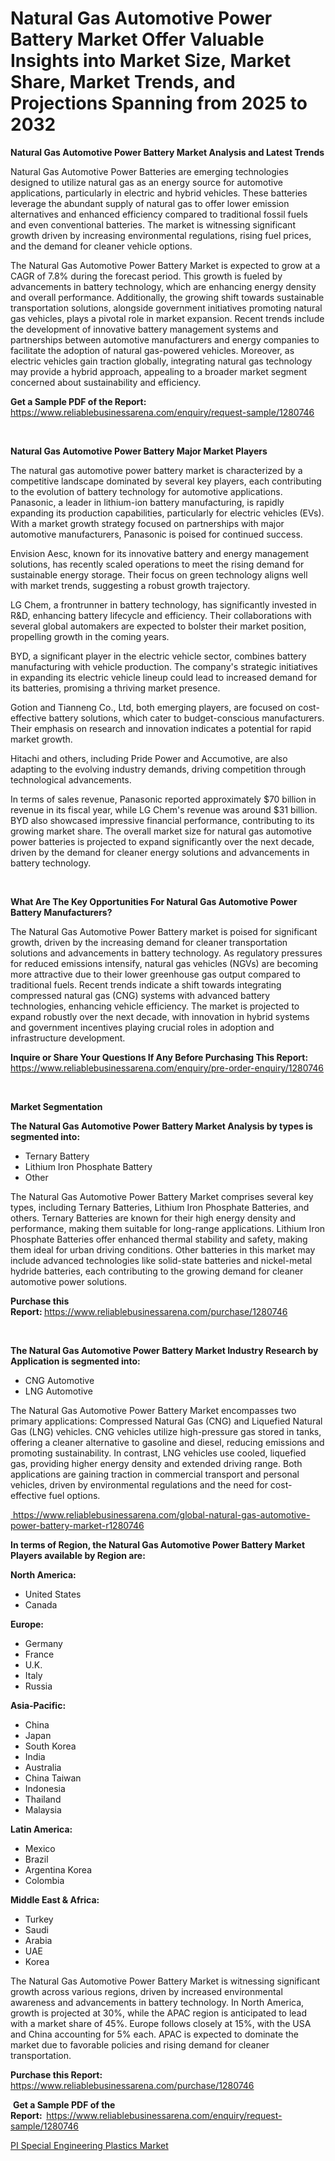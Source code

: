<p><h1>Natural Gas Automotive Power Battery Market Offer Valuable Insights into Market Size, Market Share, Market Trends, and Projections Spanning from 2025 to 2032</h1></p><p><strong>Natural Gas Automotive Power Battery Market Analysis and Latest Trends</strong></p>
<p><p>Natural Gas Automotive Power Batteries are emerging technologies designed to utilize natural gas as an energy source for automotive applications, particularly in electric and hybrid vehicles. These batteries leverage the abundant supply of natural gas to offer lower emission alternatives and enhanced efficiency compared to traditional fossil fuels and even conventional batteries. The market is witnessing significant growth driven by increasing environmental regulations, rising fuel prices, and the demand for cleaner vehicle options.</p><p>The Natural Gas Automotive Power Battery Market is expected to grow at a CAGR of 7.8% during the forecast period. This growth is fueled by advancements in battery technology, which are enhancing energy density and overall performance. Additionally, the growing shift towards sustainable transportation solutions, alongside government initiatives promoting natural gas vehicles, plays a pivotal role in market expansion. Recent trends include the development of innovative battery management systems and partnerships between automotive manufacturers and energy companies to facilitate the adoption of natural gas-powered vehicles. Moreover, as electric vehicles gain traction globally, integrating natural gas technology may provide a hybrid approach, appealing to a broader market segment concerned about sustainability and efficiency.</p></p>
<p><strong>Get a Sample PDF of the Report:&nbsp;</strong> <a href="https://www.reliablebusinessarena.com/enquiry/request-sample/1280746?utm_campaign=3222&utm_medium=2&utm_source=Github&utm_content=ia&utm_term=24032025&utm_id=natural-gas-automotive-power-battery">https://www.reliablebusinessarena.com/enquiry/request-sample/1280746</a></p>
<p>&nbsp;</p>
<p><strong>Natural Gas Automotive Power Battery Major Market Players</strong></p>
<p><p>The natural gas automotive power battery market is characterized by a competitive landscape dominated by several key players, each contributing to the evolution of battery technology for automotive applications. Panasonic, a leader in lithium-ion battery manufacturing, is rapidly expanding its production capabilities, particularly for electric vehicles (EVs). With a market growth strategy focused on partnerships with major automotive manufacturers, Panasonic is poised for continued success.</p><p>Envision Aesc, known for its innovative battery and energy management solutions, has recently scaled operations to meet the rising demand for sustainable energy storage. Their focus on green technology aligns well with market trends, suggesting a robust growth trajectory.</p><p>LG Chem, a frontrunner in battery technology, has significantly invested in R&D, enhancing battery lifecycle and efficiency. Their collaborations with several global automakers are expected to bolster their market position, propelling growth in the coming years.</p><p>BYD, a significant player in the electric vehicle sector, combines battery manufacturing with vehicle production. The company's strategic initiatives in expanding its electric vehicle lineup could lead to increased demand for its batteries, promising a thriving market presence.</p><p>Gotion and Tianneng Co., Ltd, both emerging players, are focused on cost-effective battery solutions, which cater to budget-conscious manufacturers. Their emphasis on research and innovation indicates a potential for rapid market growth.</p><p>Hitachi and others, including Pride Power and Accumotive, are also adapting to the evolving industry demands, driving competition through technological advancements.</p><p>In terms of sales revenue, Panasonic reported approximately $70 billion in revenue in its fiscal year, while LG Chem's revenue was around $31 billion. BYD also showcased impressive financial performance, contributing to its growing market share. The overall market size for natural gas automotive power batteries is projected to expand significantly over the next decade, driven by the demand for cleaner energy solutions and advancements in battery technology.</p></p>
<p>&nbsp;</p>
<p><strong>What Are The Key Opportunities For Natural Gas Automotive Power Battery Manufacturers?</strong></p>
<p><p>The Natural Gas Automotive Power Battery market is poised for significant growth, driven by the increasing demand for cleaner transportation solutions and advancements in battery technology. As regulatory pressures for reduced emissions intensify, natural gas vehicles (NGVs) are becoming more attractive due to their lower greenhouse gas output compared to traditional fuels. Recent trends indicate a shift towards integrating compressed natural gas (CNG) systems with advanced battery technologies, enhancing vehicle efficiency. The market is projected to expand robustly over the next decade, with innovation in hybrid systems and government incentives playing crucial roles in adoption and infrastructure development.</p></p>
<p><strong>Inquire or Share Your Questions If Any Before Purchasing This Report:</strong> <a href="https://www.reliablebusinessarena.com/enquiry/pre-order-enquiry/1280746?utm_campaign=3222&utm_medium=2&utm_source=Github&utm_content=ia&utm_term=24032025&utm_id=natural-gas-automotive-power-battery">https://www.reliablebusinessarena.com/enquiry/pre-order-enquiry/1280746</a></p>
<p>&nbsp;</p>
<p><strong>Market Segmentation</strong></p>
<p><strong>The Natural Gas Automotive Power Battery Market Analysis by types is segmented into:</strong></p>
<p><ul><li>Ternary Battery</li><li>Lithium Iron Phosphate Battery</li><li>Other</li></ul></p>
<p><p>The Natural Gas Automotive Power Battery Market comprises several key types, including Ternary Batteries, Lithium Iron Phosphate Batteries, and others. Ternary Batteries are known for their high energy density and performance, making them suitable for long-range applications. Lithium Iron Phosphate Batteries offer enhanced thermal stability and safety, making them ideal for urban driving conditions. Other batteries in this market may include advanced technologies like solid-state batteries and nickel-metal hydride batteries, each contributing to the growing demand for cleaner automotive power solutions.</p></p>
<p><strong>Purchase this Report:&nbsp;</strong><a href="https://www.reliablebusinessarena.com/purchase/1280746?utm_campaign=3222&utm_medium=2&utm_source=Github&utm_content=ia&utm_term=24032025&utm_id=natural-gas-automotive-power-battery">https://www.reliablebusinessarena.com/purchase/1280746</a></p>
<p>&nbsp;</p>
<p><strong>The Natural Gas Automotive Power Battery Market Industry Research by Application is segmented into:</strong></p>
<p><ul><li>CNG Automotive</li><li>LNG Automotive</li></ul></p>
<p><p>The Natural Gas Automotive Power Battery Market encompasses two primary applications: Compressed Natural Gas (CNG) and Liquefied Natural Gas (LNG) vehicles. CNG vehicles utilize high-pressure gas stored in tanks, offering a cleaner alternative to gasoline and diesel, reducing emissions and promoting sustainability. In contrast, LNG vehicles use cooled, liquefied gas, providing higher energy density and extended driving range. Both applications are gaining traction in commercial transport and personal vehicles, driven by environmental regulations and the need for cost-effective fuel options.</p></p>
<p><a href="https://www.reliablebusinessarena.com/global-natural-gas-automotive-power-battery-market-r1280746?utm_campaign=3222&utm_medium=2&utm_source=Github&utm_content=ia&utm_term=24032025&utm_id=natural-gas-automotive-power-battery">&nbsp;https://www.reliablebusinessarena.com/global-natural-gas-automotive-power-battery-market-r1280746</a></p>
<p><strong>In terms of Region, the Natural Gas Automotive Power Battery Market Players available by Region are:</strong></p>
<p>
    <p> <strong> North America: </strong>
        <ul>
            <li>United States</li>
            <li>Canada</li>
        </ul>
        </p> 
    <p> <strong> Europe: </strong>
        <ul>
            <li>Germany</li>
            <li>France</li>
            <li>U.K.</li>
            <li>Italy</li>
            <li>Russia</li>
        </ul>
        </p> 
    <p> <strong> Asia-Pacific: </strong>
        <ul>
            <li>China</li>
            <li>Japan</li>
            <li>South Korea</li>
            <li>India</li>
            <li>Australia</li>
            <li>China Taiwan</li>
            <li>Indonesia</li>
            <li>Thailand</li>
            <li>Malaysia</li>
        </ul>
        </p> 
    <p> <strong> Latin America: </strong>
        <ul>
            <li>Mexico</li>
            <li>Brazil</li>
            <li>Argentina Korea</li>
            <li>Colombia</li>
        </ul>
        </p> 
    <p> <strong> Middle East & Africa: </strong>
        <ul>
            <li>Turkey</li>
            <li>Saudi</li>
            <li>Arabia</li>
            <li>UAE</li>
            <li>Korea</li>
        </ul>
    </p>
    </p>
<p><p>The Natural Gas Automotive Power Battery Market is witnessing significant growth across various regions, driven by increased environmental awareness and advancements in battery technology. In North America, growth is projected at 30%, while the APAC region is anticipated to lead with a market share of 45%. Europe follows closely at 15%, with the USA and China accounting for 5% each. APAC is expected to dominate the market due to favorable policies and rising demand for cleaner transportation.</p></p>
<p><strong>Purchase this Report: </strong><a href="https://www.reliablebusinessarena.com/purchase/1280746?utm_campaign=3222&utm_medium=2&utm_source=Github&utm_content=ia&utm_term=24032025&utm_id=natural-gas-automotive-power-battery">https://www.reliablebusinessarena.com/purchase/1280746</a></p>
<p>&nbsp;<strong>Get a Sample PDF of the Report:&nbsp;&nbsp;</strong><a href="https://www.reliablebusinessarena.com/enquiry/request-sample/1280746?utm_campaign=3222&utm_medium=2&utm_source=Github&utm_content=ia&utm_term=24032025&utm_id=natural-gas-automotive-power-battery">https://www.reliablebusinessarena.com/enquiry/request-sample/1280746</a></p>
<p><strong></strong></p>
<p><p><a href="https://github.com/sderolza/Market-Research-Report-List-1/blob/main/pi-special-engineering-plastics-market.md?utm_campaign=3222&utm_medium=2&utm_source=Github&utm_content=ia&utm_term=24032025&utm_id=natural-gas-automotive-power-battery">PI Special Engineering Plastics Market</a></p></p>